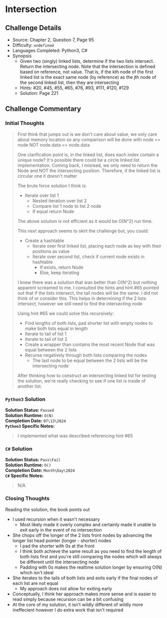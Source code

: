 # Intersection

## Challenge Details

- Source: Chapter 2, Question 7, Page 95
- Difficulty: `undefined`
- Languages Completed: Python3, C#
- Synopsis
  - Given two (singly) linked lists, determine if the two lists intersect. Return the intersecting node. Note that the intersection is defined based on reference, not value. That is, if the kth node of the first linked list is the exact same node (by reference) as the jth node of the second linked list, then they are intersecting
  - Hints: #20, #45, #55, #65, #76, #93, #111, #120, #129
  - Solution: Page 221

## Challenge Commentary

### Initial Thoughts

> First think that jumps out is we don't care about value, we only care about memory location so any comparison will be done with node == node NOT node.data == node.data
>
> One clarification point is, in the linked list, does each index contain a unique node? It's possible there could be a circle linked list implementation. Coming back, I misread, we only need to return the Node and NOT the intersecting position. Therefore, if the linked list is circular one it doesn't matter
>
> The brute force solution I think is:
>
> - Iterate over list 1
>   - Nested iteration over list 2
>   - Compare list 1 node to list 2 node
>   - If equal return Node
>
> The above solution is not efficient as it would be O(N^2) run time.
>
> This next approach seems to skirt the challenge but, you could:
>
> - Create a hashtable
>   - Iterate over first linked list, placing each node as key with their positions as value
>   - Iterate over second list, check if current node exists in hashtable
>     - If exists, return Node
>     - Else, keep iterating
>
> I knew there was a solution that was better than O(N^2) but nothing apparent screamed to me. I consulted the hints and hint #65 pointed out that if the lists intersect, the tail nodes will be the same. I did not think of or consider this. This helps in determining if the 2 lists intersect, however we still need to find the intersecting node
>
> Using hint #65 we could solve this recursively:
>
> - Find lengths of both lists, pad shorter list with empty nodes to make both lists equal in length
> - Iterate to tail of list 1
> - Iterate to tail of list 2
> - Create a wrapper than contains the most recent Node that was equal between the 2 lists
> - Recurse negatively through both lists comparing the nodes
>   - The last node to be equal between the 2 lists will be the intersecting node
>
> After thinking how to construct an intersecting linked list for testing the solution, we're really checking to see if one list is inside of another list.

### `Python3` Solution

**Solution Status:** `Passed`\
**Solution Runtime:** `O(N)`\
**Completion Date:** `07\13\2024`\
**`Python3` Specific Notes:**
> I implemented what was described referencing hint #65

### `C#` Solution

**Solution Status:** `Pass\Fail`\
**Solution Runtime:** `O()`\
**Completion Date:** `Month\Day\2024`\
**`C#` Specific Notes:**
> N/A

### Closing Thoughts

Reading the solution, the book points out

- I used recursion when it wasn't necessary 
  - Most likely made it overly complex and certainly made it unable to exit early in the event of no intersection
- She chops off the longer of the 2 lists front nodes by advancing the longer list head pointer (longer - shorter) nodes
  - I pad the shorter with 0s at the front
  - I think both achieve the same result as you need to find the length of both lists first and you're still comparing the nodes which will always be different until the intersecting node
  - Padding with 0s makes the realtime solution longer by ensuring O(N) which isn't ideal
- She iterates to the tails of both lists and exits early if the final nodes of each list are not equal
  - My approach does not allow for exiting early
- Conceptually, I think her approach makes more sense and is easier to read simply because recursion can be a bit confusing
- At the core of my solution, it isn't wildly different of wildly more ineffecient however I do extra work that isn't required